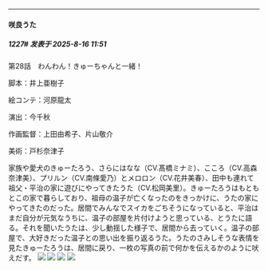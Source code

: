 ﻿
*****

####  咲良うた  
##### 1227#       发表于 2025-8-16 11:51

第28話　わんわん！きゅーちゃんと一緒！

脚本：井上亜樹子

絵コンテ：河原龍太

演出：今千秋

作画監督：上田由希子、片山敬介

美術：戸杉奈津子

家族や愛犬のきゅーたろう、さらにはなな（CV.髙橋ミナミ）、こころ（CV.高森奈津美）、プリルン（CV.南條愛乃）とメロロン（CV.花井美春）、田中も連れて祖父・平治の家に遊びにやってきたうた（CV.松岡美里）。きゅーたろうはもともとこの家で暮らしており、祖母の温子が亡くなったのをきっかけに、うたの家にやってきたのだった。居間でみんなでスイカをごちそうになっていると、平治はまだ自分が元気なうちに、温子の部屋を片付けようと思っている、とうたに語る。それを聞いたうたは、少し動揺した様子で、居間から去っていく。温子の部屋で、大好きだった温子との思い出を振り返るうた。うたのさみしそうな表情を見たきゅーたろうは、居間に戻り、一枚の写真の前で何かを伝えるかのように吠えだす。
<img src="https://files.catbox.moe/op2cx7.jpg" referrerpolicy="no-referrer">
<img src="https://files.catbox.moe/35g1ik.jpg" referrerpolicy="no-referrer">
<img src="https://files.catbox.moe/owpa1u.jpg" referrerpolicy="no-referrer">
<img src="https://files.catbox.moe/u6rlhj.jpg" referrerpolicy="no-referrer">

